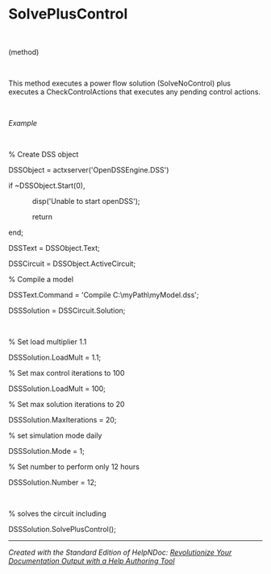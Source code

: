 # SolvePlusControl

&nbsp;

(method)

&nbsp;

This method executes a power flow solution (SolveNoControl) plus executes a CheckControlActions that executes any pending control actions.

&nbsp;

*Example*

&nbsp;

% Create DSS object

DSSObject = actxserver('OpenDSSEngine.DSS')

if ~DSSObject.Start(0),

&nbsp; &nbsp; &nbsp; &nbsp; &nbsp; &nbsp; disp('Unable to start openDSS');

&nbsp; &nbsp; &nbsp; &nbsp; &nbsp; &nbsp; return

end;

DSSText = DSSObject.Text;

DSSCircuit = DSSObject.ActiveCircuit;

% Compile a model &nbsp; &nbsp;

DSSText.Command = 'Compile C:\\myPath\\myModel.dss';

DSSSolution = DSSCircuit.Solution;

&nbsp;

% Set load multiplier 1.1

DSSSolution.LoadMult = 1.1;&nbsp;

% Set max control iterations to 100

DSSSolution.LoadMult = 100;&nbsp;

% Set max solution iterations to 20

DSSSolution.MaxIterations = 20;&nbsp;

% set simulation mode daily

DSSSolution.Mode = 1;

% Set number to perform only 12 hours

DSSSolution.Number = 12;&nbsp;

&nbsp;

% solves the circuit including

DSSSolution.SolvePlusControl();
***
_Created with the Standard Edition of HelpNDoc: [Revolutionize Your Documentation Output with a Help Authoring Tool](<https://www.helpauthoringsoftware.com>)_
